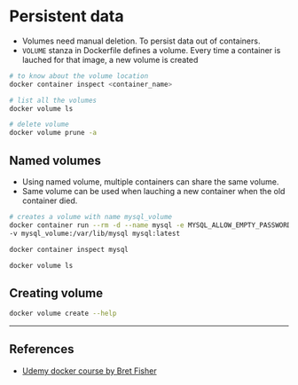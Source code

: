 # Persistent data

* Volumes need manual deletion. To persist data out of containers.
* `VOLUME` stanza in Dockerfile defines a volume. Every time a container is lauched for that image, a new volume is created

```bash
# to know about the volume location
docker container inspect <container_name>

# list all the volumes
docker volume ls

# delete volume
docker volume prune -a
```

## Named volumes

* Using named volume, multiple containers can share the same volume.
* Same volume can be used when lauching a new container when the old container died.

```bash
# creates a volume with name mysql_volume
docker container run --rm -d --name mysql -e MYSQL_ALLOW_EMPTY_PASSWORD \
-v mysql_volume:/var/lib/mysql mysql:latest

docker container inspect mysql

docker volume ls
```

## Creating volume

```bash
docker volume create --help
```

---

## References

* [Udemy docker course by Bret Fisher](https://www.udemy.com/share/101WekCUMfd1lVR34=/)
